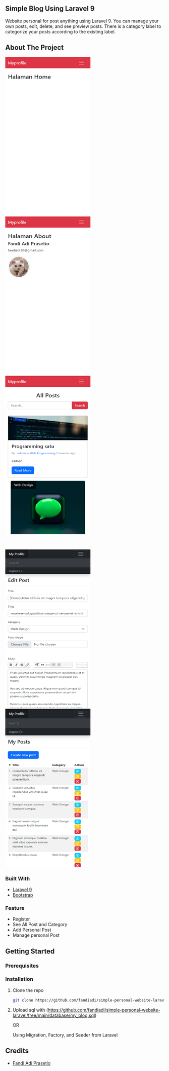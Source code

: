 <br />

<p align="center">
  <h2><a href="https://github.com/fandiadi/alumni_fsi"></a> Simple Blog Using Laravel 9</h2>

Website personal for post anything using Laravel 9.
You can manage your own posts, edit, delete, and see preview posts. There is a category label to categorize your posts according to the existing label.

<!-- ABOUT THE PROJECT -->
## About The Project
<p float="left">
    <img src="https://github.com/fandiadi/simple-personal-website-laravel/blob/main/images/home.png" width="270" height="500">
    <img src="https://github.com/fandiadi/simple-personal-website-laravel/blob/main/images/about.png" width="270" height="500">
    <img src="https://github.com/fandiadi/simple-personal-website-laravel/blob/main/images/allpost.png" width="270" height="500">
</p>

<br />

<p float="left">
  <img src="https://github.com/fandiadi/simple-personal-website-laravel/blob/main/images/editpost.png" width="270" height="500">
  <img src="https://github.com/fandiadi/simple-personal-website-laravel/blob/main/images/managepost.png" width="270" height="500">
</p>

### Built With
* [Laravel 9](https://laravel.com/)
* [Bootstrap](https://getbootstrap.com/)

### Feature
* Register
* See All Post and Category
* Add Personal Post
* Manage personal Post


<!-- GETTING STARTED -->
## Getting Started

### Prerequisites


### Installation

1. Clone the repo
   ```sh
   git clone https://github.com/fandiadi/simple-personal-website-laravel.git
   ```

2. Upload sql with (https://github.com/fandiadi/simple-personal-website-laravel/tree/main/database/my_blog.sql)

    OR 

    Using Migration, Factory, and Seeder from Laravel

<!-- CONTACT -->
## Credits
* [Fandi Adi Prasetio](https://www.linkedin.com/in/fandiadiprasetio/)
